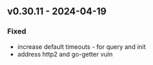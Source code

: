 ## v0.30.11 - 2024-04-19
### Fixed
* increase default timeouts - for query and init
* address http2 and go-getter vuln